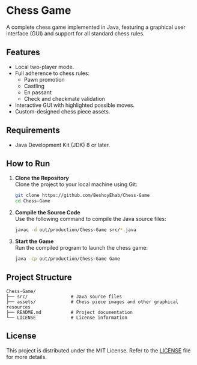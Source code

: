 
# Chess Game

A complete chess game implemented in Java, featuring a graphical user interface (GUI) and support for all standard chess rules.

## Features

- Local two-player mode.
- Full adherence to chess rules:
  - Pawn promotion
  - Castling
  - En passant
  - Check and checkmate validation
- Interactive GUI with highlighted possible moves.
- Custom-designed chess piece assets.

## Requirements

- Java Development Kit (JDK) 8 or later.

## How to Run

1. **Clone the Repository**  
   Clone the project to your local machine using Git:  

   ```bash
   git clone https://github.com/BeshoyEhab/Chess-Game
   cd Chess-Game
   ```

2. **Compile the Source Code**  
   Use the following command to compile the Java source files:  

   ```bash
   javac -d out/production/Chess-Game src/*.java
   ```

3. **Start the Game**  
   Run the compiled program to launch the chess game:  

   ```bash
   java -cp out/production/Chess-Game Game
   ```

## Project Structure

```
Chess-Game/
├── src/                # Java source files
├── assets/             # Chess piece images and other graphical resources
├── README.md           # Project documentation
└── LICENSE             # License information
```

## License

This project is distributed under the MIT License. Refer to the [LICENSE](LICENSE) file for more details.
